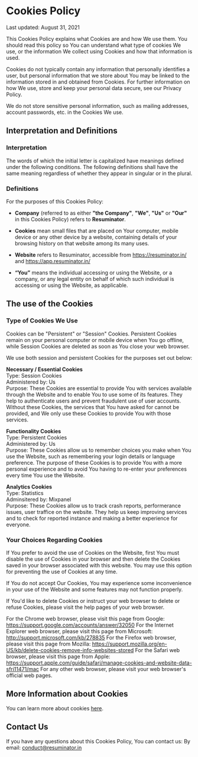 # Cookies Policy

Last updated: August 31, 2021

This Cookies Policy explains what Cookies are and how We use them. You should read this policy so You can understand what type of cookies We use, or the information We collect using Cookies and how that information is used.

Cookies do not typically contain any information that personally identifies a user, but personal information that we store about You may be linked to the information stored in and obtained from Cookies. For further information on how We use, store and keep your personal data secure, see our Privacy Policy.

We do not store sensitive personal information, such as mailing addresses, account passwords, etc. in the Cookies We use.

## Interpretation and Definitions

### Interpretation

The words of which the initial letter is capitalized have meanings defined under the following conditions. The following definitions shall have the same meaning regardless of whether they appear in singular or in the plural.

### Definitions

For the purposes of this Cookies Policy:

- **Company** (referred to as either **"the Company"**, **"We"**, **"Us"** or **"Our"** in this Cookies Policy) refers to **Resuminator**.

- **Cookies** mean small files that are placed on Your computer, mobile device or any other device by a website, containing details of your browsing history on that website among its many uses.

- **Website** refers to Resuminator, accessible from https://resuminator.in/ and https://app.resuminator.in/

- **“You”** means the individual accessing or using the Website, or a company, or any legal entity on behalf of which such individual is accessing or using the Website, as applicable.

## The use of the Cookies

### Type of Cookies We Use

Cookies can be "Persistent" or "Session" Cookies. Persistent Cookies remain on your personal computer or mobile device when You go offline, while Session Cookies are deleted as soon as You close your web browser.

We use both session and persistent Cookies for the purposes set out below:

**Necessary / Essential Cookies**  
Type: Session Cookies  
Administered by: Us  
Purpose: These Cookies are essential to provide You with services available through the Website and to enable You to use some of its features. They help to authenticate users and prevent fraudulent use of user accounts. Without these Cookies, the services that You have asked for cannot be provided, and We only use these Cookies to provide You with those services.

**Functionality Cookies**  
Type: Persistent Cookies  
Administered by: Us  
Purpose: These Cookies allow us to remember choices you make when You use the Website, such as remembering your login details or language preference. The purpose of these Cookies is to provide You with a more personal experience and to avoid You having to re-enter your preferences every time You use the Website.

**Analytics Cookies**  
Type: Statistics  
Adminsitered by: Mixpanel  
Purpose: These Cookies allow us to track crash reports, performerance issues, user traffice on the website. They help us keep improving services and to check for reported instance and making a better experience for everyone.

### Your Choices Regarding Cookies

If You prefer to avoid the use of Cookies on the Website, first You must disable the use of Cookies in your browser and then delete the Cookies saved in your browser associated with this website. You may use this option for preventing the use of Cookies at any time.

If You do not accept Our Cookies, You may experience some inconvenience in your use of the Website and some features may not function properly.

If You'd like to delete Cookies or instruct your web browser to delete or refuse Cookies, please visit the help pages of your web browser.

For the Chrome web browser, please visit this page from Google: https://support.google.com/accounts/answer/32050
For the Internet Explorer web browser, please visit this page from Microsoft: http://support.microsoft.com/kb/278835
For the Firefox web browser, please visit this page from Mozilla: https://support.mozilla.org/en-US/kb/delete-cookies-remove-info-websites-stored
For the Safari web browser, please visit this page from Apple: https://support.apple.com/guide/safari/manage-cookies-and-website-data-sfri11471/mac
For any other web browser, please visit your web browser's official web pages.

## More Information about Cookies

You can learn more about cookies [here](https://en.wikipedia.org/wiki/HTTP_cookie).

## Contact Us

If you have any questions about this Cookies Policy, You can contact us:
By email: conduct@resuminator.in

